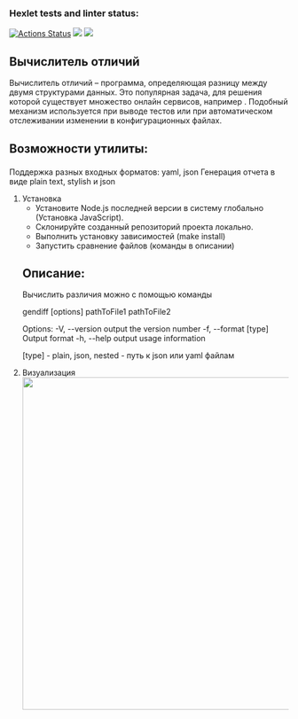 ### Hexlet tests and linter status:
[![Actions Status](https://github.com/Kachabery/frontend-project-46/workflows/hexlet-check/badge.svg)](https://github.com/Kachabery/frontend-project-46/actions)
<a href="https://codeclimate.com/github/Kachabery/frontend-project-46/maintainability"><img src="https://api.codeclimate.com/v1/badges/0480a47f4e1b814dd51b/maintainability" /></a>
<a href="[![Test Coverage](https://api.codeclimate.com/v1/badges/0480a47f4e1b814dd51b/test_coverage)](https://codeclimate.com/github/Kachabery/frontend-project-46/test_coverage)"><img src="https://api.codeclimate.com/v1/badges/0480a47f4e1b814dd51b/test_coverage" /></a>

## Вычислитель отличий

<p>Вычислитель отличий – программа, определяющая разницу между двумя структурами данных. Это популярная задача, для решения которой существует множество онлайн сервисов, например <a href="http://www.jsondiff.com" /></a> . Подобный механизм используется при выводе тестов или при автоматическом отслеживании изменении в конфигурационных файлах.</p>

<h2><p>Возможности утилиты:</p></h2>

<p>Поддержка разных входных форматов: yaml, json Генерация отчета в виде plain text, stylish и json</p>

<ol>
  <li>Установка
    <ul>
      <li>Установите Node.js последней версии в систему глобально (Установка JavaScript).</li>
      <li>Склонируйте созданный репозиторий проекта локально.</li>
      <li>Выполнить установку зависимостей (make install)</li>
      <li>Запустить сравнение файлов (команды в описании)</li>
    </ul>
  </li>
   <h2>Описание:</h2>

<p>Вычислить различия можно с помощью команды</p>
<p>gendiff [options] pathToFile1 pathToFile2</p>
<p>Options: -V, --version output the version number -f, --format [type] Output format -h, --help output usage information</p>
<p>[type] - plain, json, nested - путь к json или yaml файлам</p>

 


 <li>Визуализация</li>
<a href="https://asciinema.org/a/trKv2s90F6vmRdFSbRKUYvf4J"><img src="https://asciinema.org/a/trKv2s90F6vmRdFSbRKUYvf4J.png" width="600"/></a>